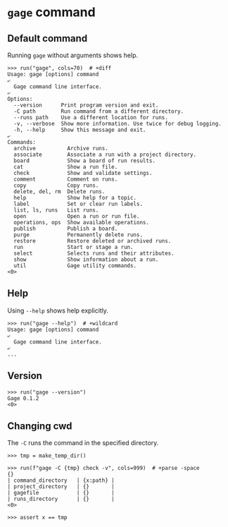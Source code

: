 # `gage` command

## Default command

Running `gage` without arguments shows help.

    >>> run("gage", cols=70)  # +diff
    Usage: gage [options] command
    ⤶
      Gage command line interface.
    ⤶
    Options:
      --version      Print program version and exit.
      -C path        Run command from a different directory.
      --runs path    Use a different location for runs.
      -v, --verbose  Show more information. Use twice for debug logging.
      -h, --help     Show this message and exit.
    ⤶
    Commands:
      archive          Archive runs.
      associate        Associate a run with a project directory.
      board            Show a board of run results.
      cat              Show a run file.
      check            Show and validate settings.
      comment          Comment on runs.
      copy             Copy runs.
      delete, del, rm  Delete runs.
      help             Show help for a topic.
      label            Set or clear run labels.
      list, ls, runs   List runs.
      open             Open a run or run file.
      operations, ops  Show available operations.
      publish          Publish a board.
      purge            Permanently delete runs.
      restore          Restore deleted or archived runs.
      run              Start or stage a run.
      select           Selects runs and their attributes.
      show             Show information about a run.
      util             Gage utility commands.
    <0>

## Help

Using `--help` shows help explicitly.

    >>> run("gage --help")  # +wildcard
    Usage: gage [options] command
    ⤶
      Gage command line interface.
    ⤶
    ...

## Version

    >>> run("gage --version")
    Gage 0.1.2
    <0>

## Changing cwd

The `-C` runs the command in the specified directory.

    >>> tmp = make_temp_dir()

    >>> run(f"gage -C {tmp} check -v", cols=999)  # +parse -space
    {}
    | command_directory   | {x:path} |
    | project_directory   | {}       |
    | gagefile            | {}       |
    | runs_directory      | {}       |
    <0>

    >>> assert x == tmp
